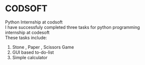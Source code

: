 # CODSOFT
Python Internship at codsoft <br>
I have successfuly completed three tasks for python programming internship at codesoft <br>
These tasks include:
1) Stone , Paper , Scissors Game
2) GUI based to-do-list
3) Simple calculator
   
